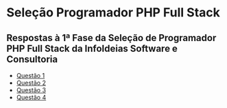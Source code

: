 # Seleção Programador PHP Full Stack
## Respostas à 1ª Fase da Seleção de Programador PHP Full Stack da InfoIdeias Software e Consultoria

* [Questão 1](https://github.com/IsraelPinheiro/InfoIdeias-F1/blob/main/Q1/index.php)
* [Questão 2](https://github.com/IsraelPinheiro/InfoIdeias-F1/blob/main/Q2/index.php)
* [Questão 3](https://github.com/IsraelPinheiro/InfoIdeias-F1/blob/main/Q3/index.php)
* [Questão 4](https://github.com/IsraelPinheiro/InfoIdeias-F1/blob/main/Q4/index.php)
